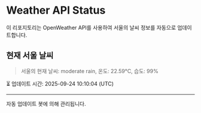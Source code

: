 
# Weather API Status

이 리포지토리는 OpenWeather API를 사용하여 서울의 날씨 정보를 자동으로 업데이트합니다.

## 현재 서울 날씨
> 서울의 현재 날씨: moderate rain, 온도: 22.59°C, 습도: 99%

⏳ 업데이트 시간: 2025-09-24 10:10:04 (UTC)

---
자동 업데이트 봇에 의해 관리됩니다.

